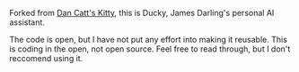 Forked from [Dan Catt's Kitty](https://github.com/revdancatt/basic-kitty-journaling), this is Ducky, James Darling's personal AI assistant.

The code is open, but I have not put any effort into making it reusable. This is coding in the open, not open source. Feel free to read through, but I don't reccomend using it.